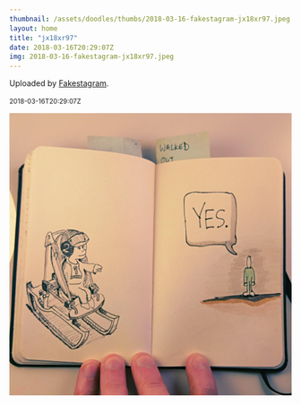 ```yaml
---
thumbnail: /assets/doodles/thumbs/2018-03-16-fakestagram-jx18xr97.jpeg
layout: home
title: "jx18xr97"
date: 2018-03-16T20:29:07Z
img: 2018-03-16-fakestagram-jx18xr97.jpeg
---
```


Uploaded by [Fakestagram](https://github.com/opyate/fakestagram).

<small>2018-03-16T20:29:07Z</small>

![Uploaded by Fakestagram](2018-03-16-fakestagram-jx18xr97.jpeg)

